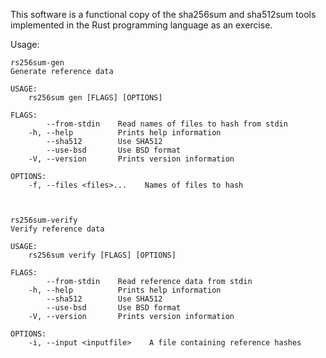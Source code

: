 This software is a functional copy of the sha256sum and sha512sum tools implemented in the Rust programming language as an exercise. 

Usage:

```
rs256sum-gen 
Generate reference data

USAGE:
    rs256sum gen [FLAGS] [OPTIONS]

FLAGS:
        --from-stdin    Read names of files to hash from stdin
    -h, --help          Prints help information
        --sha512        Use SHA512
        --use-bsd       Use BSD format
    -V, --version       Prints version information

OPTIONS:
    -f, --files <files>...    Names of files to hash



rs256sum-verify 
Verify reference data

USAGE:
    rs256sum verify [FLAGS] [OPTIONS]

FLAGS:
        --from-stdin    Read reference data from stdin
    -h, --help          Prints help information
        --sha512        Use SHA512
        --use-bsd       Use BSD format
    -V, --version       Prints version information

OPTIONS:
    -i, --input <inputfile>    A file containing reference hashes
```


